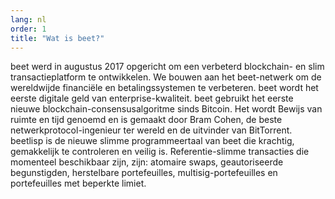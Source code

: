 ```yaml
---
lang: nl
order: 1
title: "Wat is beet?"
---
```


beet werd in augustus 2017 opgericht om een verbeterd blockchain- en slim transactieplatform te ontwikkelen. We bouwen aan het beet-netwerk om de wereldwijde financiële en betalingssystemen te verbeteren. beet wordt het eerste digitale geld van enterprise-kwaliteit. beet gebruikt het eerste nieuwe blockchain-consensusalgoritme sinds Bitcoin. Het wordt Bewijs van ruimte en tijd genoemd en is gemaakt door Bram Cohen, de beste netwerkprotocol-ingenieur ter wereld en de uitvinder van BitTorrent. beetlisp is de nieuwe slimme programmeertaal van beet die krachtig, gemakkelijk te controleren en veilig is. Referentie-slimme transacties die momenteel beschikbaar zijn, zijn: atomaire swaps, geautoriseerde begunstigden, herstelbare portefeuilles, multisig-portefeuilles en portefeuilles met beperkte limiet.

